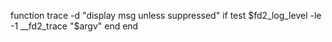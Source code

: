 function trace -d "display msg unless suppressed"
   if test $fd2_log_level -le -1 
     __fd2_trace "$argv" 
   end
end

